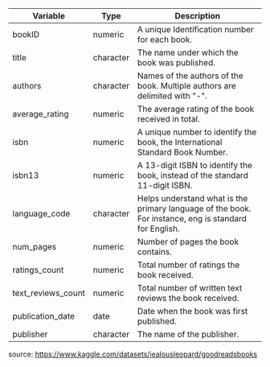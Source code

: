 | Variable | Type | Description |
| -------- | ---- | ----------- |
| bookID | numeric | A unique Identification number for each book. |
| title | character | The name under which the book was published. |
| authors | character | Names of the authors of the book. Multiple authors are delimited with "-". |
| average_rating | numeric | The average rating of the book received in total. |
| isbn | numeric | A unique number to identify the book, the International Standard Book Number. |
| isbn13 | numeric | A 13-digit ISBN to identify the book, instead of the standard 11-digit ISBN. |
| language_code | character | Helps understand what is the primary language of the book. For instance, eng is standard for English. |
| num_pages | numeric | Number of pages the book contains. |
| ratings_count | numeric | Total number of ratings the book received. |
| text_reviews_count | numeric | Total number of written text reviews the book received. |
| publication_date | date | Date when the book was first published. |
| publisher | character | The name of the publisher. |

source: https://www.kaggle.com/datasets/jealousleopard/goodreadsbooks
